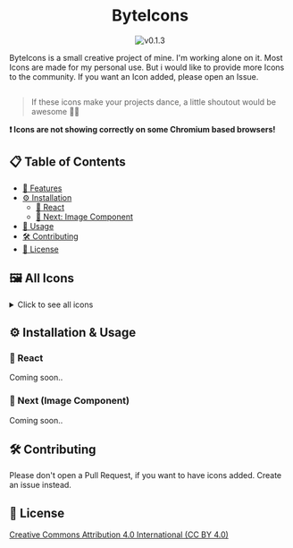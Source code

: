 <div style="display:flex; align-items:center; flex-direction:column">
    <h1>ByteIcons</h1>
    <img src='https://img.shields.io/badge/v0.1.3-6F8AB7' alt='v0.1.3'>
    <p>ByteIcons is a small creative project of mine. I'm working alone on it. Most Icons are made for my personal use. But i would like to provide more Icons to the community. If you want an Icon added, please open an Issue. </p>
</div>

> If these icons make your projects dance, a little shoutout would be awesome 🕺🏼

**❗️ Icons are not showing correctly on some Chromium based browsers!**

## 📋 Table of Contents

- [🚀 Features](#features)
- [⚙️ Installation](#installation)
  - [🔧 React](#react)
  - [🔧 Next: Image Component](#next)
- [🔧 Usage](#usage)
- [🛠️ Contributing](#contributing)
- [📜 License](#license)

## 🖼️ All Icons

<details>
    <summary>Click to see all icons</summary>

| Icon                                             | Name             |
| ------------------------------------------------ | ---------------- |
| ![11ty](/icons/11ty.svg)                         | 11ty             |
| ![actix](/icons/actix.svg)                       | actix            |
| ![aftereffects](/icons/aftereffects.svg)         | aftereffects     |
| ![alpine](/icons/alpine.svg)                     | alpine           |
| ![angular](/icons/angular.svg)                   | angular          |
| ![ansible](/icons/ansible.svg)                   | ansible          |
| ![astro](/icons/astro.svg)                       | astro            |
| ![auth0](/icons/auth0.svg)                       | auth0            |
| ![axios](/icons/axios.svg)                       | axios            |
| ![babel](/icons/babel.svg)                       | babel            |
| ![backbone](/icons/backbone.svg)                 | backbone         |
| ![bash](/icons/bash.svg)                         | bash             |
| ![bitbucket](/icons/bitbucket.svg)               | bitbucket        |
| ![bun](/icons/bun.svg)                           | bun              |
| ![cakephp](/icons/cakephp.svg)                   | cakephp          |
| ![capacitor](/icons/capacitor.svg)               | capacitor        |
| ![codeigniter](/icons/codeigniter.svg)           | codeigniter      |
| ![coffeescript](/icons/coffeescript.svg)         | coffeescript     |
| ![cordova](/icons/cordova.svg)                   | cordova          |
| ![create-react-app](/icons/create-react-app.svg) | create-react-app |
| ![css](/icons/css.svg)                           | css              |
| ![d3](/icons/d3.svg)                             | d3               |
| ![deno](/icons/deno.svg)                         | deno             |
| ![django](/icons/django.svg)                     | django           |
| ![docker](/icons/docker.svg)                     | docker           |
| ![drupal](/icons/drupal.svg)                     | drupal           |
| ![elementui](/icons/elementui.svg)               | elementui        |
| ![emberjs](/icons/emberjs.svg)                   | emberjs          |
| ![eslint](/icons/eslint.svg)                     | eslint           |
| ![fastapi](/icons/fastapi.svg)                   | fastapi          |
| ![ferris](/icons/ferris.svg)                     | ferris           |
| ![flask](/icons/flask.svg)                       | flask            |
| ![fresh](/icons/fresh.svg)                       | fresh            |
| ![gatsby](/icons/gatsby.svg)                     | gatsby           |
| ![gin](/icons/gin.svg)                           | gin              |
| ![git](/icons/git.svg)                           | git              |
| ![github](/icons/github.svg)                     | github           |
| ![gitkraken](/icons/gitkraken.svg)               | gitkraken        |
| ![gitlab](/icons/gitlab.svg)                     | gitlab           |
| ![go-2](/icons/go-2.svg)                         | go-2             |
| ![go-echo](/icons/go-echo.svg)                   | go-echo          |
| ![go-girl](/icons/go-girl.svg)                   | go-girl          |
| ![go-king](/icons/go-king.svg)                   | go-king          |
| ![go-network](/icons/go-network.svg)             | go-network       |
| ![go](/icons/go.svg)                             | go               |
| ![grails](/icons/grails.svg)                     | grails           |
| ![graphene](/icons/graphene.svg)                 | graphene         |
| ![graphql](/icons/graphql.svg)                   | graphql          |
| ![gulp](/icons/gulp.svg)                         | gulp             |
| ![hibernate](/icons/hibernate.svg)               | hibernate        |
| ![html](/icons/html.svg)                         | html             |
| ![hugo](/icons/hugo.svg)                         | hugo             |
| ![illustrator](/icons/illustrator.svg)           | illustrator      |
| ![indesign](/icons/indesign.svg)                 | indesign         |
| ![ionic](/icons/ionic.svg)                       | ionic            |
| ![java-1](/icons/java-1.svg)                     | java-1           |
| ![java-2](/icons/java-2.svg)                     | java-2           |
| ![javascript](/icons/javascript.svg)             | javascript       |
| ![jest](/icons/jest.svg)                         | jest             |
| ![jquery](/icons/jquery.svg)                     | jquery           |
| ![kubernetes](/icons/kubernetes.svg)             | kubernetes       |
| ![laravel](/icons/laravel.svg)                   | laravel          |
| ![lightroom](/icons/lightroom.svg)               | lightroom        |
| ![markdown](/icons/markdown.svg)                 | markdown         |
| ![materialui](/icons/materialui.svg)             | materialui       |
| ![mdx](/icons/mdx.svg)                           | mdx              |
| ![meteorjs](/icons/meteorjs.svg)                 | meteorjs         |
| ![mithril](/icons/mithril.svg)                   | mithril          |
| ![nestjs](/icons/nestjs.svg)                     | nestjs           |
| ![nextjs](/icons/nextjs.svg)                     | nextjs           |
| ![nodejs](/icons/nodejs.svg)                     | nodejs           |
| ![nomad](/icons/nomad.svg)                       | nomad            |
| ![npm](/icons/npm.svg)                           | npm              |
| ![numpy](/icons/numpy.svg)                       | numpy            |
| ![nuxt](/icons/nuxt.svg)                         | nuxt             |
| ![nx](/icons/nx.svg)                             | nx               |
| ![photoshop](/icons/photoshop.svg)               | photoshop        |
| ![php-2](/icons/php-2.svg)                       | php-2            |
| ![php](/icons/php.svg)                           | php              |
| ![preact](/icons/preact.svg)                     | preact           |
| ![premiere](/icons/premiere.svg)                 | premiere         |
| ![prisma](/icons/prisma.svg)                     | prisma           |
| ![python](/icons/python.svg)                     | python           |
| ![pytorch](/icons/pytorch.svg)                   | pytorch          |
| ![qwik](/icons/qwik.svg)                         | qwik             |
| ![react](/icons/react.svg)                       | react            |
| ![reactnative](/icons/reactnative.svg)           | reactnative      |
| ![redux](/icons/redux.svg)                       | redux            |
| ![rocket](/icons/rocket.svg)                     | rocket           |
| ![rollup](/icons/rollup.svg)                     | rollup           |
| ![rust](/icons/rust.svg)                         | rust             |
| ![scipy](/icons/scipy.svg)                       | scipy            |
| ![shopify](/icons/shopify.svg)                   | shopify          |
| ![socketio](/icons/socketio.svg)                 | socketio         |
| ![solidjs](/icons/solidjs.svg)                   | solidjs          |
| ![spring](/icons/spring.svg)                     | spring           |
| ![storybook](/icons/storybook.svg)               | storybook        |
| ![svelte](/icons/svelte.svg)                     | svelte           |
| ![swift](/icons/swift.svg)                       | swift            |
| ![symfony](/icons/symfony.svg)                   | symfony          |
| ![t3gg](/icons/t3gg.svg)                         | t3gg             |
| ![tailwindcss](/icons/tailwindcss.svg)           | tailwindcss      |
| ![tensorflow](/icons/tensorflow.svg)             | tensorflow       |
| ![tokiors](/icons/tokiors.svg)                   | tokiors          |
| ![trpc](/icons/trpc.svg)                         | trpc             |
| ![turbopack](/icons/turbopack.svg)               | turbopack        |
| ![turborepo](/icons/turborepo.svg)               | turborepo        |
| ![typescript](/icons/typescript.svg)             | typescript       |
| ![v8engine](/icons/v8engine.svg)                 | v8engine         |
| ![vaadin](/icons/vaadin.svg)                     | vaadin           |
| ![vite](/icons/vite.svg)                         | vite             |
| ![vitest](/icons/vitest.svg)                     | vitest           |
| ![vuejs](/icons/vuejs.svg)                       | vuejs            |
| ![webpack](/icons/webpack.svg)                   | webpack          |
| ![wordpress](/icons/wordpress.svg)               | wordpress        |
| ![xampp](/icons/xampp.svg)                       | xampp            |
| ![xd](/icons/xd.svg)                             | xd               |
| ![zend](/icons/zend.svg)                         | zend             |

</details>

## ⚙️ Installation & Usage

### 🔧 React

Coming soon..

### 🔧 Next (Image Component)

Coming soon..

## 🛠️ Contributing

Please don't open a Pull Request, if you want to have icons added.
Create an issue instead.

## 📜 License

[Creative Commons Attribution 4.0 International (CC BY 4.0)](/LICENSE.md)
